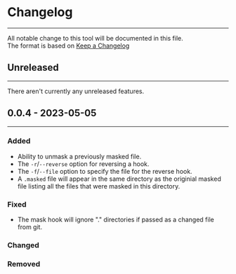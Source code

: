 # Changelog  
***
All notable change to this tool will be documented in this file.  
The format is based on [Keep a Changelog](https://keepachangelog.com/en/1.1.0/)
## Unreleased
---
There aren't currently any unreleased features.
## 0.0.4 - 2023-05-05
---
### Added
- Ability to unmask a previously masked file.
- The `-r`/`--reverse` option for reversing a hook.
- The `-f`/`--file` option to specify the file for the reverse hook.
- A `.masked` file will appear in the same directory as the originial masked file listing all the files that were masked in this directory.

### Fixed
- The mask hook will ignore "." directories if passed as a changed file from git.

### Changed
### Removed
